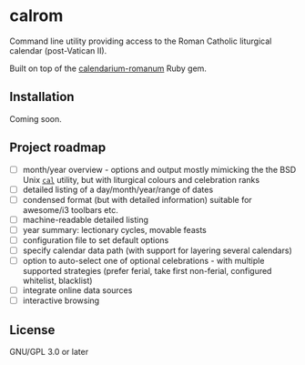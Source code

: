 # calrom

Command line utility providing access to the Roman Catholic
liturgical calendar (post-Vatican II).

Built on top of the [calendarium-romanum][caro] Ruby gem.

## Installation

Coming soon.

## Project roadmap

* [ ] month/year overview - options and output mostly mimicking the
  the BSD Unix [`cal`](https://www.freebsd.org/cgi/man.cgi?query=cal) utility,
  but with liturgical colours and celebration ranks
* [ ] detailed listing of a day/month/year/range of dates
* [ ] condensed format (but with detailed information) suitable for awesome/i3 toolbars etc.
* [ ] machine-readable detailed listing
* [ ] year summary: lectionary cycles, movable feasts
* [ ] configuration file to set default options
* [ ] specify calendar data path (with support for layering several calendars)
* [ ] option to auto-select one of optional celebrations - with multiple supported strategies (prefer ferial, take first non-ferial, configured whitelist, blacklist)
* [ ] integrate online data sources
* [ ] interactive browsing

## License

GNU/GPL 3.0 or later

[caro]: https://github.com/igneus/calendarium-romanum
